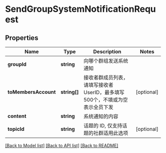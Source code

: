# SendGroupSystemNotificationRequest

## Properties
Name | Type | Description | Notes
------------ | ------------- | ------------- | -------------
**groupId** | **string** | 向哪个群组发送系统通知 | 
**toMembersAccount** | **string[]** | 接收者群成员列表，请填写接收者 UserID，最多填写500个，不填或为空表示全员下发 | [optional] 
**content** | **string** | 系统通知的内容 | 
**topicId** | **string** | 话题的 ID, 仅支持话题的社群适用此选项 | [optional] 

[[Back to Model list]](../README.md#documentation-for-models) [[Back to API list]](../README.md#documentation-for-api-endpoints) [[Back to README]](../README.md)


